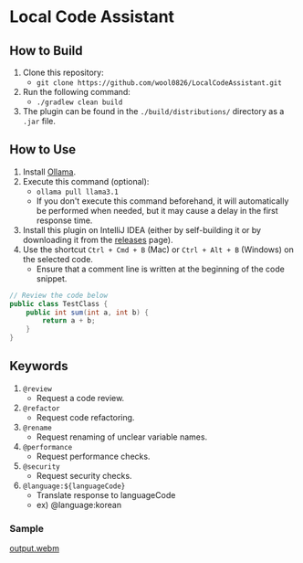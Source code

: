 # Local Code Assistant

## How to Build

1. Clone this repository:
   - `git clone https://github.com/wool0826/LocalCodeAssistant.git`
2. Run the following command:
   - `./gradlew clean build`
3. The plugin can be found in the `./build/distributions/` directory as a `.jar` file.

## How to Use

1. Install [Ollama](https://ollama.com/).
2. Execute this command (optional):
   - `ollama pull llama3.1`
   - If you don't execute this command beforehand, it will automatically be performed when needed, but it may cause a delay in the first response time.
3. Install this plugin on IntelliJ IDEA (either by self-building it or by downloading it from the [releases](https://github.com/wool0826/LocalCodeAssistant/releases) page).
4. Use the shortcut `Ctrl + Cmd + B` (Mac) or `Ctrl + Alt + B` (Windows) on the selected code.
   - Ensure that a comment line is written at the beginning of the code snippet.

```java
// Review the code below
public class TestClass {
	public int sum(int a, int b) {
		return a + b;
	}
}
```

## Keywords

1. `@review`
    - Request a code review.
2. `@refactor`
    - Request code refactoring.
3. `@rename`
    - Request renaming of unclear variable names.
4. `@performance`
    - Request performance checks.
5. `@security`
    - Request security checks.
6. `@language:${languageCode}`
    - Translate response to languageCode
    - ex) @language:korean

### Sample

[output.webm](https://github.com/user-attachments/assets/cf68daed-4759-4603-9afb-afc9cdc13446)

